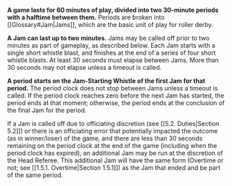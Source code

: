 **A game lasts for 60 minutes of play, divided into two 30-minute periods with a halftime between them.** Periods are broken into [[Glossary#Jam|Jams]], which are the basic unit of play for roller derby.

**A Jam can last up to two minutes.** Jams may be called off prior to two minutes as part of gameplay, as described below. Each Jam starts with a single short whistle blast, and finishes at the end of a series of four short whistle blasts. At least 30 seconds must elapse between Jams. More than 30 seconds may not elapse unless a timeout is called.

**A period starts on the Jam-Starting Whistle of the first Jam for that period.** The period clock does not stop between Jams unless a timeout is called. If the period clock reaches zero before the next Jam has started, the period ends at that moment; otherwise, the period ends at the conclusion of the final Jam for the period.

If a Jam is called off due to officiating discretion (see [[5.2. Duties|Section 5.2]]) or there is an officiating error that potentially impacted the outcome (as in winner/loser) of the game, and there are less than 30 seconds remaining on the period clock at the end of the game (including when the period clock has expired), an additional Jam may be run at the discretion of the Head Referee. This additional Jam will have the same form (Overtime or not; see [[1.5.1. Overtime|Section 1.5.1]]) as the Jam that ended and be part of the same period.